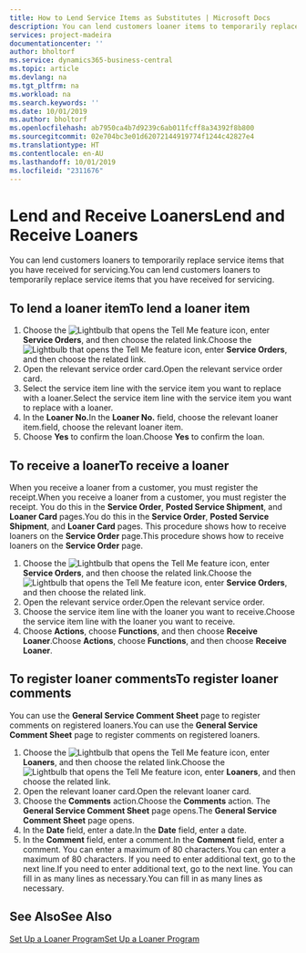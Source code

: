 ```yaml
---
title: How to Lend Service Items as Substitutes | Microsoft Docs
description: You can lend customers loaner items to temporarily replace service items that you have received for servicing.
services: project-madeira
documentationcenter: ''
author: bholtorf
ms.service: dynamics365-business-central
ms.topic: article
ms.devlang: na
ms.tgt_pltfrm: na
ms.workload: na
ms.search.keywords: ''
ms.date: 10/01/2019
ms.author: bholtorf
ms.openlocfilehash: ab7950ca4b7d9239c6ab011fcff8a34392f8b800
ms.sourcegitcommit: 02e704bc3e01d62072144919774f1244c42827e4
ms.translationtype: HT
ms.contentlocale: en-AU
ms.lasthandoff: 10/01/2019
ms.locfileid: "2311676"
---
```

# <a name="lend-and-receive-loaners"></a><span data-ttu-id="98aa4-103">Lend and Receive Loaners</span><span class="sxs-lookup"><span data-stu-id="98aa4-103">Lend and Receive Loaners</span></span>
<span data-ttu-id="98aa4-104">You can lend customers loaners to temporarily replace service items that you have received for servicing.</span><span class="sxs-lookup"><span data-stu-id="98aa4-104">You can lend customers loaners to temporarily replace service items that you have received for servicing.</span></span>  
  
## <a name="to-lend-a-loaner-item"></a><span data-ttu-id="98aa4-105">To lend a loaner item</span><span class="sxs-lookup"><span data-stu-id="98aa4-105">To lend a loaner item</span></span>    
1. <span data-ttu-id="98aa4-106">Choose the ![Lightbulb that opens the Tell Me feature](media/ui-search/search_small.png "Tell me what you want to do") icon, enter **Service Orders**, and then choose the related link.</span><span class="sxs-lookup"><span data-stu-id="98aa4-106">Choose the ![Lightbulb that opens the Tell Me feature](media/ui-search/search_small.png "Tell me what you want to do") icon, enter **Service Orders**, and then choose the related link.</span></span>  
2. <span data-ttu-id="98aa4-107">Open the relevant service order card.</span><span class="sxs-lookup"><span data-stu-id="98aa4-107">Open the relevant service order card.</span></span>  
3. <span data-ttu-id="98aa4-108">Select the service item line with the service item you want to replace with a loaner.</span><span class="sxs-lookup"><span data-stu-id="98aa4-108">Select the service item line with the service item you want to replace with a loaner.</span></span>  
4. <span data-ttu-id="98aa4-109">In the **Loaner No.**</span><span class="sxs-lookup"><span data-stu-id="98aa4-109">In the **Loaner No.**</span></span> <span data-ttu-id="98aa4-110">field, choose the relevant loaner item.</span><span class="sxs-lookup"><span data-stu-id="98aa4-110">field, choose the relevant loaner item.</span></span>  
5. <span data-ttu-id="98aa4-111">Choose **Yes** to confirm the loan.</span><span class="sxs-lookup"><span data-stu-id="98aa4-111">Choose **Yes** to confirm the loan.</span></span>  

## <a name="to-receive-a-loaner"></a><span data-ttu-id="98aa4-112">To receive a loaner</span><span class="sxs-lookup"><span data-stu-id="98aa4-112">To receive a loaner</span></span>  
<span data-ttu-id="98aa4-113">When you receive a loaner from a customer, you must register the receipt.</span><span class="sxs-lookup"><span data-stu-id="98aa4-113">When you receive a loaner from a customer, you must register the receipt.</span></span> <span data-ttu-id="98aa4-114">You do this in the **Service Order**, **Posted Service Shipment**, and **Loaner Card** pages.</span><span class="sxs-lookup"><span data-stu-id="98aa4-114">You do this in the **Service Order**, **Posted Service Shipment**, and **Loaner Card** pages.</span></span> <span data-ttu-id="98aa4-115">This procedure shows how to receive loaners on the **Service Order** page.</span><span class="sxs-lookup"><span data-stu-id="98aa4-115">This procedure shows how to receive loaners on the **Service Order** page.</span></span>  
  
1. <span data-ttu-id="98aa4-116">Choose the ![Lightbulb that opens the Tell Me feature](media/ui-search/search_small.png "Tell me what you want to do") icon, enter **Service Orders**, and then choose the related link.</span><span class="sxs-lookup"><span data-stu-id="98aa4-116">Choose the ![Lightbulb that opens the Tell Me feature](media/ui-search/search_small.png "Tell me what you want to do") icon, enter **Service Orders**, and then choose the related link.</span></span>  
2. <span data-ttu-id="98aa4-117">Open the relevant service order.</span><span class="sxs-lookup"><span data-stu-id="98aa4-117">Open the relevant service order.</span></span>  
3. <span data-ttu-id="98aa4-118">Choose the service item line with the loaner you want to receive.</span><span class="sxs-lookup"><span data-stu-id="98aa4-118">Choose the service item line with the loaner you want to receive.</span></span>  
4. <span data-ttu-id="98aa4-119">Choose **Actions**, choose **Functions**, and then choose **Receive Loaner**.</span><span class="sxs-lookup"><span data-stu-id="98aa4-119">Choose **Actions**, choose **Functions**, and then choose **Receive Loaner**.</span></span>  

## <a name="to-register-loaner-comments"></a><span data-ttu-id="98aa4-120">To register loaner comments</span><span class="sxs-lookup"><span data-stu-id="98aa4-120">To register loaner comments</span></span>  
<span data-ttu-id="98aa4-121">You can use the **General Service Comment Sheet** page to register comments on registered loaners.</span><span class="sxs-lookup"><span data-stu-id="98aa4-121">You can use the **General Service Comment Sheet** page to register comments on registered loaners.</span></span>  
  
1. <span data-ttu-id="98aa4-122">Choose the ![Lightbulb that opens the Tell Me feature](media/ui-search/search_small.png "Tell me what you want to do") icon, enter **Loaners**, and then choose the related link.</span><span class="sxs-lookup"><span data-stu-id="98aa4-122">Choose the ![Lightbulb that opens the Tell Me feature](media/ui-search/search_small.png "Tell me what you want to do") icon, enter **Loaners**, and then choose the related link.</span></span>  
2. <span data-ttu-id="98aa4-123">Open the relevant loaner card.</span><span class="sxs-lookup"><span data-stu-id="98aa4-123">Open the relevant loaner card.</span></span>  
3. <span data-ttu-id="98aa4-124">Choose the **Comments** action.</span><span class="sxs-lookup"><span data-stu-id="98aa4-124">Choose the **Comments** action.</span></span> <span data-ttu-id="98aa4-125">The **General Service Comment Sheet** page opens.</span><span class="sxs-lookup"><span data-stu-id="98aa4-125">The **General Service Comment Sheet** page opens.</span></span>  
4. <span data-ttu-id="98aa4-126">In the **Date** field, enter a date.</span><span class="sxs-lookup"><span data-stu-id="98aa4-126">In the **Date** field, enter a date.</span></span>  
5. <span data-ttu-id="98aa4-127">In the **Comment** field, enter a comment.</span><span class="sxs-lookup"><span data-stu-id="98aa4-127">In the **Comment** field, enter a comment.</span></span> <span data-ttu-id="98aa4-128">You can enter a maximum of 80 characters.</span><span class="sxs-lookup"><span data-stu-id="98aa4-128">You can enter a maximum of 80 characters.</span></span> <span data-ttu-id="98aa4-129">If you need to enter additional text, go to the next line.</span><span class="sxs-lookup"><span data-stu-id="98aa4-129">If you need to enter additional text, go to the next line.</span></span> <span data-ttu-id="98aa4-130">You can fill in as many lines as necessary.</span><span class="sxs-lookup"><span data-stu-id="98aa4-130">You can fill in as many lines as necessary.</span></span>  
  
## <a name="see-also"></a><span data-ttu-id="98aa4-131">See Also</span><span class="sxs-lookup"><span data-stu-id="98aa4-131">See Also</span></span>  
[<span data-ttu-id="98aa4-132">Set Up a Loaner Program</span><span class="sxs-lookup"><span data-stu-id="98aa4-132">Set Up a Loaner Program</span></span>](service-how-setup-loaner-program.md)   
